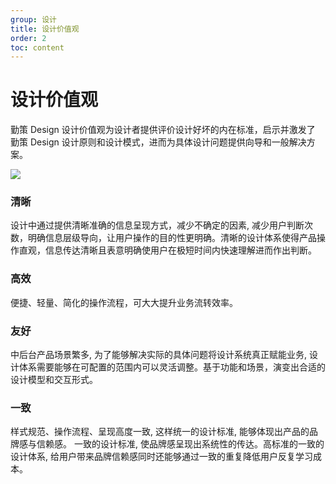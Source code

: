 ```yaml
---
group: 设计
title: 设计价值观
order: 2
toc: content
---
```


# 设计价值观

勤策 Design 设计价值观为设计者提供评价设计好坏的内在标准，启示并激发了 勤策 Design 设计原则和设计模式，进而为具体设计问题提供向导和一般解决方案。

<div>
  <img class="preview-img no-padding" src="https://res.waiqin365.com/d/qince-design/design-1.jpeg">
</div>

### 清晰

设计中通过提供清晰准确的信息呈现方式，减少不确定的因素, 减少用户判断次数，明确信息层级导向，让用户操作的目的性更明确。清晰的设计体系使得产品操作直观，信息传达清晰且表意明确使用户在极短时间内快速理解进而作出判断。

### 高效

便捷、轻量、简化的操作流程，可大大提升业务流转效率。

### 友好

中后台产品场景繁多, 为了能够解决实际的具体问题将设计系统真正赋能业务, 设计体系需要能够在可配置的范围内可以灵活调整。基于功能和场景，演变出合适的设计模型和交互形式。

### 一致

样式规范、操作流程、呈现高度一致, 这样统一的设计标准, 能够体现出产品的品牌感与信赖感。
一致的设计标准, 使品牌感呈现出系统性的传达。高标准的一致的设计体系, 给用户带来品牌信赖感同时还能够通过一致的重复降低用户反复学习成本。